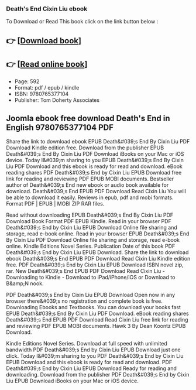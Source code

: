 ### Death's End Cixin Liu ebook

To Download or Read This book click on the link button below :

## 👉  [**[Download book](http://filesbooks.info/download.php?group=book&from=github.com&id=403051&lnk=1064 "Download book")**]

## 👉  [**[Read online book](http://filesbooks.info/download.php?group=book&from=github.com&id=403051&lnk=1064 "Read online book")**]


* Page: 592
* Format: pdf / epub / kindle
* ISBN: 9780765377104
* Publisher: Tom Doherty Associates



## Joomla ebook free download Death's End in English 9780765377104 PDF


Share the link to download ebook EPUB Death&amp;#039;s End By Cixin Liu PDF Download Kindle edition free. Download from the publisher EPUB Death&amp;#039;s End By Cixin Liu PDF Download iBooks on your Mac or iOS device. Today I&amp;#039;m sharing to you EPUB Death&amp;#039;s End By Cixin Liu PDF Download and this ebook is ready for read and download. eBook reading shares PDF Death&amp;#039;s End by Cixin Liu EPUB Download free link for reading and reviewing PDF EPUB MOBI documents. Bestseller author of Death&amp;#039;s End new ebook or audio book available for download. Death&amp;#039;s End EPUB PDF Download Read Cixin Liu You will be able to download it easily. Reviews in epub, pdf and mobi formats. Format PDF | EPUB | MOBI ZIP RAR files.

Read without downloading EPUB Death&amp;#039;s End By Cixin Liu PDF Download Book Format PDF EPUB Kindle. Read in your browser PDF Death&amp;#039;s End by Cixin Liu EPUB Download Online file sharing and storage, read e-book online. Read in your browser EPUB Death&amp;#039;s End By Cixin Liu PDF Download Online file sharing and storage, read e-book online. Kindle Editions Novel Series. Publication Date of this book PDF Death&amp;#039;s End by Cixin Liu EPUB Download. Share the link to download ebook Death&amp;#039;s End EPUB PDF Download Read Cixin Liu Kindle edition free. PDF Death&amp;#039;s End by Cixin Liu EPUB Download ISBN novel zip, rar. New Death&amp;#039;s End EPUB PDF Download Read Cixin Liu - Downloading to Kindle - Download to iPad/iPhone/iOS or Download to B&amp;amp;N nook.

PDF Death&amp;#039;s End by Cixin Liu EPUB Download Open now in any browser there&amp;#039;s no registration and complete book is free. Downloading Ebooks and Textbooks. You can download your books fast EPUB Death&amp;#039;s End By Cixin Liu PDF Download. eBook reading shares Death&amp;#039;s End EPUB PDF Download Read Cixin Liu free link for reading and reviewing PDF EPUB MOBI documents. Hawk 3 By Dean Koontz EPUB Download.

Kindle Editions Novel Series. Download at full speed with unlimited bandwidth PDF Death&amp;#039;s End by Cixin Liu EPUB Download just one click. Today I&amp;#039;m sharing to you PDF Death&amp;#039;s End by Cixin Liu EPUB Download and this ebook is ready for read and download. PDF Death&amp;#039;s End by Cixin Liu EPUB Download Ready for reading and downloading. Download from the publisher PDF Death&amp;#039;s End by Cixin Liu EPUB Download iBooks on your Mac or iOS device.





